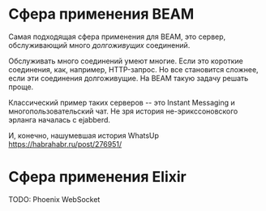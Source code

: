 # Сфера применения BEAM

Самая подходящая сфера применения для BEAM, это сервер, обслуживающий много *долгоживущих* соединений.

Обслуживать много соединений умеют многие. Если это короткие соединения, как, например, HTTP-запрос. Но все становится сложнее, если эти соединения долгоживущие. На BEAM такую задачу решать проще.

Классический пример таких серверов -- это Instant Messaging и многопользовательский чат. Не зря история не-эрикссоновского эрланга началась с ejabberd.

И, конечно, нашумевшая история WhatsUp https://habrahabr.ru/post/276951/


# Сфера применения Elixir

TODO: Phoenix
WebSocket